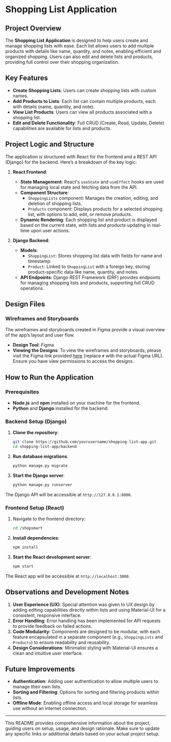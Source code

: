 # Shopping List Application

## Project Overview

The **Shopping List Application** is designed to help users create and manage shopping lists with ease. Each list allows users to add multiple products with details like name, quantity, and notes, enabling efficient and organized shopping. Users can also edit and delete lists and products, providing full control over their shopping organization.

## Key Features

- **Create Shopping Lists**: Users can create shopping lists with custom names.
- **Add Products to Lists**: Each list can contain multiple products, each with details (name, quantity, and note).
- **View List Products**: Users can view all products associated with a shopping list.
- **Edit and Delete Functionality**: Full CRUD (Create, Read, Update, Delete) capabilities are available for lists and products.

## Project Logic and Structure

The application is structured with React for the frontend and a REST API (Django) for the backend. Here’s a breakdown of the key logic:

1. **React Frontend**:
   - **State Management**: React's `useState` and `useEffect` hooks are used for managing local state and fetching data from the API.
   - **Component Structure**:
     - `ShoppingLists` component: Manages the creation, editing, and deletion of shopping lists.
     - `Products` component: Displays products for a selected shopping list, with options to add, edit, or remove products.
   - **Dynamic Rendering**: Each shopping list and product is displayed based on the current state, with lists and products updating in real-time upon user actions.

2. **Django Backend**:
   - **Models**:
     - `ShoppingList`: Stores shopping list data with fields for name and timestamp.
     - `Product`: Linked to `ShoppingList` with a foreign key, storing product-specific data like name, quantity, and notes.
   - **API Endpoints**: Django REST Framework (DRF) provides endpoints for managing shopping lists and products, supporting full CRUD operations.

## Design Files

### Wireframes and Storyboards
The wireframes and storyboards created in Figma provide a visual overview of the app’s layout and user flow.

- **Design Tool**: Figma
- **Viewing the Designs**: To view the wireframes and storyboards, please visit the Figma link provided [here](#) (replace `#` with the actual Figma URL). Ensure you have view permissions to access the designs.

## How to Run the Application

### Prerequisites

- **Node.js** and **npm** installed on your machine for the frontend.
- **Python** and **Django** installed for the backend.

### Backend Setup (Django)

1. **Clone the repository**:
   ```bash
   git clone https://github.com/yourusername/shopping-list-app.git
   cd shopping-list-app/backend
   ```


2. **Run database migrations**:
   ```bash
   python manage.py migrate
   ```

3. **Start the Django server**:
   ```bash
   python manage.py runserver
   ```

The Django API will be accessible at `http://127.0.0.1:8000`.

### Frontend Setup (React)

1. Navigate to the frontend directory:
   ```bash
   cd /shopsmart
   ```

2. **Install dependencies**:
   ```bash
   npm install
   ```

3. **Start the React development server**:
   ```bash
   npm start
   ```

The React app will be accessible at `http://localhost:3000`.

## Observations and Development Notes

1. **User Experience (UX)**: Special attention was given to UX design by adding editing capabilities directly within lists and using Material-UI for a consistent, responsive interface.
2. **Error Handling**: Error handling has been implemented for API requests to provide feedback on failed actions.
3. **Code Modularity**: Components are designed to be modular, with each feature encapsulated in a separate component (e.g., `ShoppingLists` and `Products`) to ensure readability and reusability.
4. **Design Considerations**: Minimalist styling with Material-UI ensures a clean and intuitive user interface.

## Future Improvements

- **Authentication**: Adding user authentication to allow multiple users to manage their own lists.
- **Sorting and Filtering**: Options for sorting and filtering products within lists.
- **Offline Mode**: Enabling offline access and local storage for seamless use without an internet connection.

---

This README provides comprehensive information about the project, guiding users on setup, usage, and design rationale. Make sure to update any specific links or additional details based on your actual project setup.